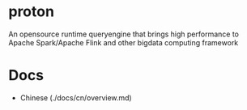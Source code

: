 # proton
An opensource runtime queryengine that brings high performance to Apache Spark/Apache Flink and other bigdata computing framework

# Docs
* Chinese (./docs/cn/overview.md)
